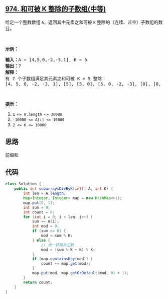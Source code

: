## [974. 和可被 K 整除的子数组(中等)](https://leetcode-cn.com/problems/subarray-sums-divisible-by-k/)
<div class="notranslate"><p>给定一个整数数组 <code>A</code>，返回其中元素之和可被 <code>K</code>&nbsp;整除的（连续、非空）子数组的数目。</p>

<p>&nbsp;</p>

<p><strong>示例：</strong></p>

<pre><strong>输入：</strong>A = [4,5,0,-2,-3,1], K = 5
<strong>输出：</strong>7
<strong>解释：
</strong>有 7 个子数组满足其元素之和可被 K = 5 整除：
[4, 5, 0, -2, -3, 1], [5], [5, 0], [5, 0, -2, -3], [0], [0, -2, -3], [-2, -3]
</pre>

<p>&nbsp;</p>

<p><strong>提示：</strong></p>

<ol>
	<li><code>1 &lt;= A.length &lt;= 30000</code></li>
	<li><code>-10000 &lt;= A[i] &lt;= 10000</code></li>
	<li><code>2 &lt;= K &lt;= 10000</code></li>
</ol>
</div>

## 思路
前缀和

## 代码
```java
class Solution {
    public int subarraysDivByK(int[] A, int K) {
        int len = A.length;
        Map<Integer, Integer> map = new HashMap<>();
        map.put(0, 1);
        int sum = 0;
        int count = 0;
        for (int i = 0; i < len; i++) {
            sum += A[i];
            int mod = 0;
            if (sum >= 0) {
                mod = sum % K;
            } else {
                // 统一转换为正数
                mod = (sum % K + K) % K;
            }
            if (map.containsKey(mod)) {
                count += map.get(mod);
            }
            map.put(mod, map.getOrDefault(mod, 0) + 1);
        }
        return count;
    }
}
```
